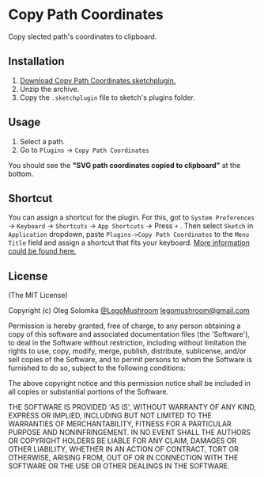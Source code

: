 # Copy Path Coordinates
Copy slected path's coordinates to clipboard.

## Installation

1. [Download Copy Path Coordinates.sketchplugin.](https://github.com/legomushroom/copy-path-coordinates/archive/master.zip)
2. Unzip the archive.
3. Copy the `.sketchplugin` file to sketch's plugins folder.

## Usage

1. Select a path.
2. Go to `Plugins` -> `Copy Path Coordinates`

You should see the **"SVG path coordinates copied to clipboard"** at the bottom.

## Shortcut

You can assign a shortcut for the plugin. For this, got to `System Preferences` -> `Keyboard` -> `Shortcuts` -> `App Shortcuts` -> Press `+` . Then select `Sketch` in `Application` dropdown, paste `Plugins->Copy Path Coordinates` to the `Menu Title` field and assign a shortcut that fits your keyboard. [More information could be found here.](https://bohemiancoding.desk.com/customer/en/portal/articles/1363619-change-add-a-keyboard-shortcut-for-menu-item-x)

## License

(The MIT License)

Copyright (c) Oleg Solomka [@LegoMushroom](https://twitter.com/legomushroom) [legomushroom@gmail.com](mailto:legomushroom@gmail.com)

Permission is hereby granted, free of charge, to any person obtaining a copy of this software and associated documentation files (the 'Software'), to deal in the Software without restriction, including without limitation the rights to use, copy, modify, merge, publish, distribute, sublicense, and/or sell copies of the Software, and to permit persons to whom the Software is furnished to do so, subject to the following conditions:

The above copyright notice and this permission notice shall be included in all copies or substantial portions of the Software.

THE SOFTWARE IS PROVIDED 'AS IS', WITHOUT WARRANTY OF ANY KIND, EXPRESS OR IMPLIED, INCLUDING BUT NOT LIMITED TO THE WARRANTIES OF MERCHANTABILITY, FITNESS FOR A PARTICULAR PURPOSE AND NONINFRINGEMENT. IN NO EVENT SHALL THE AUTHORS OR COPYRIGHT HOLDERS BE LIABLE FOR ANY CLAIM, DAMAGES OR OTHER LIABILITY, WHETHER IN AN ACTION OF CONTRACT, TORT OR OTHERWISE, ARISING FROM, OUT OF OR IN CONNECTION WITH THE SOFTWARE OR THE USE OR OTHER DEALINGS IN THE SOFTWARE.
